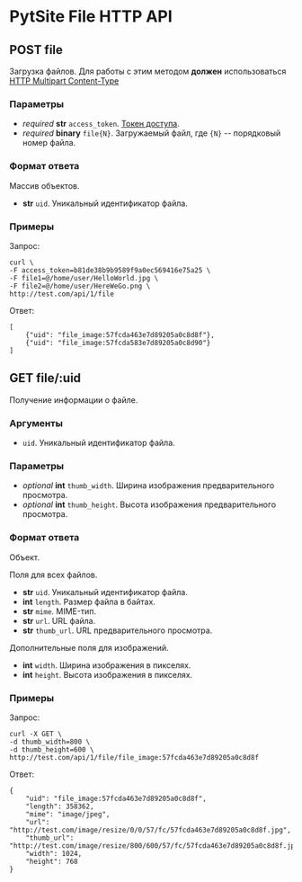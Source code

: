 # PytSite File HTTP API


## POST file

Загрузка файлов. Для работы с этим методом **должен** использоваться 
[HTTP Multipart Content-Type](https://www.ietf.org/rfc/rfc2388.txt)


### Параметры

- *required* **str** `access_token`. [Токен доступа](../../../auth/doc/ru/http_api.md).
- *required* **binary** `file{N}`. Загружаемый файл, где `{N}` -- порядковый номер файла.  


### Формат ответа

Массив объектов.

- **str** `uid`. Уникальный идентификатор файла.


### Примеры

Запрос:

```
curl \
-F access_token=b81de38b9b9589f9a0ec569416e75a25 \
-F file1=@/home/user/HelloWorld.jpg \
-F file2=@/home/user/HereWeGo.png \
http://test.com/api/1/file
```

Ответ:

```
[
    {"uid": "file_image:57fcda463e7d89205a0c8d8f"},
    {"uid": "file_image:57fcda583e7d89205a0c8d90"}
]
```


## GET file/:uid

Получение информации о файле.


### Аргументы

* `uid`. Уникальный идентификатор файла.

  
### Параметры

* *optional* **int** `thumb_width`. Ширина изображения предварительного просмотра.
* *optional* **int** `thumb_height`. Высота изображения предварительного просмотра.


### Формат ответа

Объект.

Поля для всех файлов.

- **str** `uid`. Уникальный идентификатор файла.
- **int** `length`. Размер файла в байтах.
- **str** `mime`. MIME-тип.
- **str** `url`. URL файла.
- **str** `thumb_url`. URL предварительного просмотра.


Дополнительные поля для изображений.

- **int** `width`. Ширина изображения в пикселях.
- **int** `height`. Высота изображения в пикселях.


### Примеры

Запрос:

```
curl -X GET \
-d thumb_width=800 \
-d thumb_height=600 \
http://test.com/api/1/file/file_image:57fcda463e7d89205a0c8d8f
```


Ответ:

```
{
    "uid": "file_image:57fcda463e7d89205a0c8d8f",
    "length": 358362,
    "mime": "image/jpeg",
    "url": "http://test.com/image/resize/0/0/57/fc/57fcda463e7d89205a0c8d8f.jpg",
    "thumb_url": "http://test.com/image/resize/800/600/57/fc/57fcda463e7d89205a0c8d8f.jpg",
    "width": 1024,
    "height": 768
}
```
